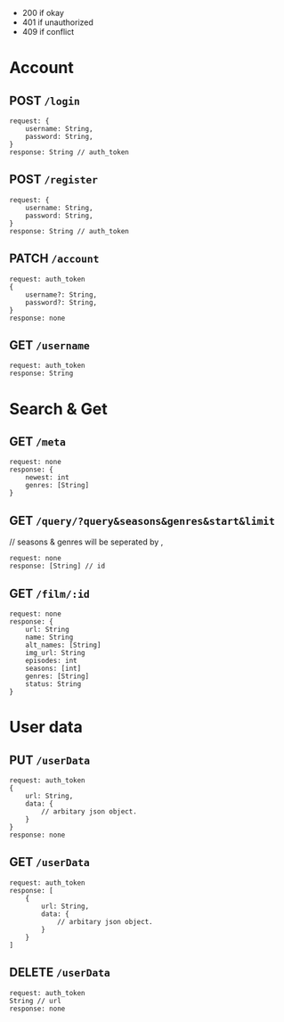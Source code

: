 - 200 if okay
- 401 if unauthorized
- 409 if conflict

# Account

## POST `/login`
```
request: {
    username: String,
    password: String,
}
response: String // auth_token
```

## POST `/register`
```
request: {
    username: String,
    password: String,
}
response: String // auth_token
```

## PATCH `/account`
```
request: auth_token
{
    username?: String,
    password?: String,
}
response: none
```

## GET `/username`
```
request: auth_token
response: String
```

# Search & Get

## GET `/meta`
```
request: none
response: {
    newest: int
    genres: [String]
}
```

## GET `/query/?query&seasons&genres&start&limit`
// seasons & genres will be seperated by ,
```
request: none
response: [String] // id
```

## GET `/film/:id`
```
request: none
response: {
    url: String
    name: String
    alt_names: [String]
    img_url: String
    episodes: int
    seasons: [int]
    genres: [String]
    status: String
}
```

# User data

## PUT `/userData`
```
request: auth_token
{
    url: String,
    data: {
        // arbitary json object.
    }
}
response: none
```

## GET `/userData`
```
request: auth_token
response: [
    {
        url: String,
        data: {
            // arbitary json object.
        }
    }
]
```

## DELETE `/userData`
```
request: auth_token
String // url
response: none
```
